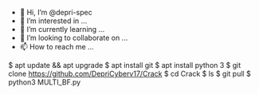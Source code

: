 - 👋 Hi, I’m @depri-spec
- 👀 I’m interested in ...
- 🌱 I’m currently learning ...
- 💞️ I’m looking to collaborate on ...
- 📫 How to reach me ...

$ apt update && apt upgrade
$ apt install git 
$ apt install python 3
$ git clone https://github.com/DepriCyberv17/Crack
$ cd Crack
$ ls
$ git pull
$ python3 MULTI_BF.py
